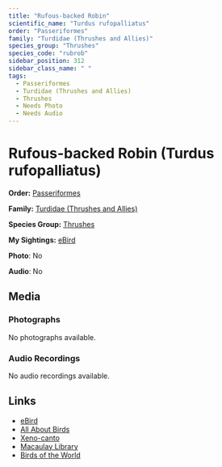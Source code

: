 ```yaml
---
title: "Rufous-backed Robin"
scientific_name: "Turdus rufopalliatus"
order: "Passeriformes"
family: "Turdidae (Thrushes and Allies)"
species_group: "Thrushes"
species_code: "rubrob"
sidebar_position: 312
sidebar_class_name: " "
tags: 
  - Passeriformes
  - Turdidae (Thrushes and Allies)
  - Thrushes
  - Needs Photo
  - Needs Audio
---
```


# Rufous-backed Robin (Turdus rufopalliatus)

**Order:** [Passeriformes](/tags/passeriformes)

**Family:** [Turdidae (Thrushes and Allies)](/tags/turdidae-thrushes-and-allies)

**Species Group:** [Thrushes](/tags/thrushes)

**My Sightings:** [eBird](https://ebird.org/lifelist?r=world&time=life&spp=rubrob)

**Photo**: No 

**Audio**: No

## Media
### Photographs
No photographs available.

### Audio Recordings
No audio recordings available.

## Links
* [eBird](https://ebird.org/species/rubrob) 
* [All About Birds](https://www.allaboutbirds.org/guide/rubrob) 
* [Xeno-canto](https://www.xeno-canto.org/species/turdus-rufopalliatus) 
* [Macaulay Library](https://search.macaulaylibrary.org/catalog?taxonCode=rubrob&sort=rating_rank_desc)
* [Birds of the World](https://birdsoftheworld.org/bow/species/rubrob)
